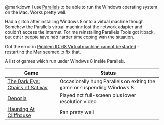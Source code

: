 @markdown
I use [Parallels](https://www.parallels.com/products/desktop/)
to be able to run the Windows operating system on the Mac.
Works pretty well.

Had a glitch after installing Windows 8 onto a virtual
machine though.  Somehow the Parallels virtual machine
lost the network adapter and couldn't access the Internet.
For me reinstalling Parallels Tools got it back, but
other people have had harder time coping with the situation.

Got the error in [Problem ID: 68 Virtual machine cannot be started](https://kb.parallels.com/en/9231) - restarting the Mac seemed to fix that.

A list of games which run under Windows 8 inside Parallels.

Game|Status
-|-
[The Dark Eye: Chains of Satinav](https://www.daedalic.com/)|Occasionally hung Parallels on exiting the game or suspending Windows 8
[Deponia](https://www.daedalic.com/)|Played not full-screen plus lower resolution video
[Haunting At Cliffhouse](http://www.mysterymanor.net/Cliffhouse/index.htm)|Ran pretty well
